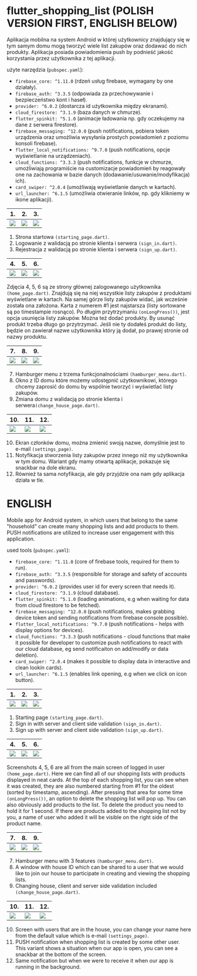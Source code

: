 # flutter_shopping_list (POLISH VERSION FIRST, ENGLISH BELOW)

Aplikacja mobilna na system Android w której użytkownicy znajdujący się w tym samym domu mogą tworzyć wiele list zakupów oraz dodawać do nich produkty. Aplikacja posiada powiadomienia push by podnieść jakość korzystania przez użytkownika z tej aplikacji.


  użyte narzędzia (`pubspec.yaml`):
  - `firebase_core: ^1.11.0` (rdzeń usług firebase, wymagany by one działały).
  - `firebase_auth: ^3.3.5` (odpowiada za przechowywanie i bezpieczeństwo kont i haseł).
  - `provider: ^6.0.2`  (dostarcza id użytkownika między ekranami).
  - `cloud_firestore: ^3.1.9` (baza danych w chmurze).
  - `flutter_spinkit: ^5.1.0` (animacje ładowania np. gdy oczekujemy na dane z serwera firestore).
  - `firebase_messaging: ^12.0.0` (push notifications, pobiera token urządzenia oraz umożliwia wysyłania prostych powiadomień z poziomu konsoli firebase).
  - `flutter_local_notifications: ^9.7.0` (push notifications, opcje wyświetlanie na urządzeniach).
  - `cloud_functions: ^3.3.3` (push notifications, funkcje w chmurze, umożliwiają programiście na customizacje powiadomień by reagowały one na zachowania w bazie danych (dodawanie/usuwanie/modyfikacja) ich).
  - `card_swiper: ^2.0.4` (umożliwają wyświetlanie danych w kartach).
  - `url_launcher: ^6.1.5` (umożliwia otwieranie linków, np. gdy klikniemy w ikone aplikacji).


| 1.                                        |  2.                                        |  3.                                        |
| ----------------------------------------- | ------------------------------------------ | ------------------------------------------ | 
| ![](https://i.imgur.com/xoS3q4e.jpg)      | ![](https://i.imgur.com/bXCPynl.jpg)       | ![](https://i.imgur.com/fyhhU6j.jpg)       |

1. Strona startowa `(starting_page.dart)`.
2. Logowanie z walidacją po stronie klienta i serwera `(sign_in.dart)`.         
3. Rejestracja z walidacją po stronie klienta  i serwera `(sign_up.dart)`.


  
|                   4.                       |                     5.                     |                6.                          |
| ------------------------------------------ | ------------------------------------------ | ------------------------------------------ |
| ![](https://i.imgur.com/qNFYfU0.jpg)       | ![](https://i.imgur.com/PFlcP3S.jpg)       | ![](https://i.imgur.com/Hev47PH.jpg)       |

Zdjęcia 4, 5, 6 są ze strony głównej zalogowanego użytkownika `(home_page.dart)`. Znajdują się na niej wszystkie listy zakupów z produktami wyświetlane w kartach.
Na samej górze listy zakupów widać, jak wcześnie została ona założona. Karta z numerem #1 jest najstarsza (listy sortowane są po timestampie rosnąco).
Po długim przytrzymaniu `(onLongPress())`, jest opcja usunięcia listy zakupów. Można też dodać produkty. By usunąć produkt trzeba długo go przytrzymać.
Jeśli nie ty dodałeś produkt do listy, będzie on zawierał nazwe użytkownika który ją dodał, po prawej stronie od nazwy produktu.


|                   7.                       |                     8.                     |                9.                          |
| ------------------------------------------ | ------------------------------------------ | ------------------------------------------ |
| ![](https://i.imgur.com/hmB90jn.jpg)       | ![](https://i.imgur.com/HkGJoV7.jpg)       | ![](https://i.imgur.com/I8rH1Va.jpg)       |

7. Hamburger menu z trzema funkcjonalnościami `(hamburger_menu.dart)`.
8. Okno z ID domu które możemy udostępnić użytkownikowi, którego chcemy zaprosić do domu by wspólnie tworzyć i wyświetlać listy zakupów.
9. Zmiana domu z walidacją po stronie klienta i serwera`(change_house_page.dart)`.


|                   10.                      |                     11.                    |                12.                         |
| ------------------------------------------ | ------------------------------------------ | ------------------------------------------ |
| ![](https://i.imgur.com/DdwXPKK.jpg)       | ![](https://i.imgur.com/XxYEBks.jpg)       | ![](https://i.imgur.com/TlGTEDr.jpg)       |

10. Ekran członków domu, można zmienić swoją nazwe, domyślnie jest to e-mail `(settings_page)`.
11. Notyfikacja stworzenia listy zakupów przez innego niż my użytkownika w tym domu. Wariant gdy mamy otwartą aplikacje, pokazuje się snackbar na dole ekranu.
12. Również ta sama notyfikacja, ale gdy przyjdzie ona nam gdy aplikacja działa w tle.


# ENGLISH

Mobile app for Android system, in which users that belong to the same "household" can create many shopping lists and add products to them. PUSH notifications are utilized to increase user engagement with this application.


  used tools (`pubspec.yaml`):
  - `firebase_core: ^1.11.0` (core of firebase tools, required for them to run).
  - `firebase_auth: ^3.3.5` (responsible for storage and safety of accounts and passwords).
  - `provider: ^6.0.2`  (provides user id for every screen that needs it).
  - `cloud_firestore: ^3.1.9` (cloud database).
  - `flutter_spinkit: ^5.1.0` (loading animations, e.g when waiting for data from cloud firestore to be fetched).
  - `firebase_messaging: ^12.0.0` (push notifications, makes grabbing device token and sending notifications from firebase console possible).
  - `flutter_local_notifications: ^9.7.0` (push notifications - helps with display options for devices).
  - `cloud_functions: ^3.3.3` (push notifications - cloud functions that make it possible for developer to customize push notifications to react with our cloud database, eg send notificaiton on add/modify or data deletion).
  - `card_swiper: ^2.0.4` (makes it possible to display data in interactive and clean lookin cards).
  - `url_launcher: ^6.1.5` (enables link opening, e.g when we click on icon button).


| 1.                                        |  2.                                        |  3.                                        |
| ----------------------------------------- | ------------------------------------------ | ------------------------------------------ | 
| ![](https://i.imgur.com/xoS3q4e.jpg)      | ![](https://i.imgur.com/bXCPynl.jpg)       | ![](https://i.imgur.com/fyhhU6j.jpg)       |

1. Starting page `(starting_page.dart)`.
2. Sign in with server and client side validation `(sign_in.dart)`.         
3. Sign up with server and client side validation `(sign_up.dart)`.


  
|                   4.                       |                     5.                     |                6.                          |
| ------------------------------------------ | ------------------------------------------ | ------------------------------------------ |
| ![](https://i.imgur.com/qNFYfU0.jpg)       | ![](https://i.imgur.com/PFlcP3S.jpg)       | ![](https://i.imgur.com/Hev47PH.jpg)       |

Screenshots 4, 5, 6 are all from the main screen of logged in user `(home_page.dart)`. Here we can find all of our shopping lists with products displayed in neat cards.
At the top of each shopping list, you can see when it was created, they are also numbered starting from #1 for the oldest (sorted by timestamp, ascending).
After pressing that area for some time `(onLongPress())`, an option to delete the shopping list will pop up. You can also obviously add products to the list.
To delete the product you need to hold it for 1 second. If there are products added to the shopping list not by you, a name of user who added it will be visible on the right side of the product name.


|                   7.                       |                     8.                     |                9.                          |
| ------------------------------------------ | ------------------------------------------ | ------------------------------------------ |
| ![](https://i.imgur.com/hmB90jn.jpg)       | ![](https://i.imgur.com/HkGJoV7.jpg)       | ![](https://i.imgur.com/I8rH1Va.jpg)       |

7. Hamburger menu with 3 features `(hamburger_menu.dart)`.
8. A window with house ID which can be shared to a user that we would like to join our house to participate in creating and viewing the shopping lists.
9. Changing house, client and server side validation included `(change_house_page.dart)`.


|                   10.                      |                     11.                    |                12.                         |
| ------------------------------------------ | ------------------------------------------ | ------------------------------------------ |
| ![](https://i.imgur.com/DdwXPKK.jpg)       | ![](https://i.imgur.com/XxYEBks.jpg)       | ![](https://i.imgur.com/TlGTEDr.jpg)       |

10. Screen with users that are in the house, you can change your name here from the default value which is e-mail `(settings_page)`.
11. PUSH notification when shopping list is created by some other user. This variant shows a situation when our app is open, you can see a snackbar at the bottom of the screen. 
12. Same notification but when we were to receive it when our app is running in the background. 
